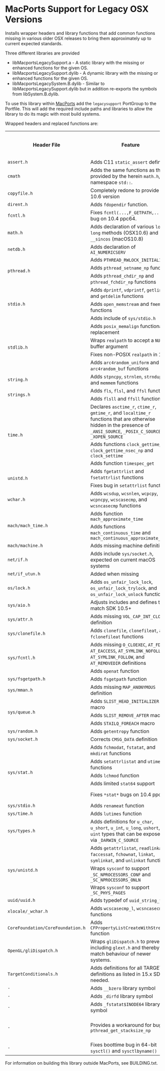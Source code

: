 # MacPorts Support for Legacy OSX Versions

Installs wrapper headers and library functions that add common
functions missing in various older OSX releases to bring them
approximately up to current expected standards.

Three different libraries are provided

 - libMacportsLegacySupport.a      - A static library with the missing or enhanced functions for the given OS.
 - libMacportsLegacySupport.dylib  - A dynamic library with the missing or enhanced functions for the given OS.
 - libMacportsLegacySystem.B.dylib - Similar to libMacportsLegacySupport.dylib but in addition re-exports the symbols from libSystem.B.dylib.

To use this library within [MacPorts](https://github.com/macports)
add the `legacysupport` PortGroup to the Portfile. This will add the
required include paths and libraries to allow the library to do its
magic with most build systems.

Wrapped headers and replaced functions are:

<table>
  <tr>
    <th>Header File</th>
    <th>Feature</th>
    <th>Max Version Needing Feature</th>
  </tr>
  <tr>
    <td><code>assert.h</code></td>
    <td>Adds C11 <code>static_assert</code> definition</td>
    <td>OSX10.10</td>
  </tr>
  <tr>
    <td><code>cmath</code></td>
    <td>Adds the same functions as those provided by the herein <code>math.h</code>,
        in namespace <code>std::</code>.</td>
    <td>see <code>math.h</code></td>
  </tr>
  <tr>
    <td><code>copyfile.h</code></td>
    <td>Completely redone to provide 10.6 version</td>
    <td>OSX10.5</td>
  </tr>
  <tr>
    <td><code>dirent.h</code></td>
    <td>Adds <code>fdopendir</code> function.
    <td>OSX10.9</td>
  </tr>
  <tr>
    <td><code>fcntl.h</code></td>
    <td>Fixes <code>fcntl(...,F_GETPATH,...)</code> bug on 10.4 ppc64.
    <td>OSX10.4 ppc64</td>
  </tr>
  <tr>
    <td><code>math.h</code></td>
    <td>Adds declaration of various <code>long long</code> methods (OSX10.6) and <code>__sincos</code> (macOS10.8)</td>
    <td>OSX10.6(8), GCC 8</td>
  </tr>
  <tr>
    <td><code>netdb.h</code></td>
    <td>Adds declaration of <code>AI_NUMERICSERV</code></td>
    <td>OSX10.5</td>
  </tr>
  <tr>
    <td rowspan="3"><code>pthread.h</code></td>
    <td>Adds <code>PTHREAD_RWLOCK_INITIALIZER</code></td>
    <td>OSX10.4</td>
  </tr>
  <tr>
    <td>Adds <code>pthread_setname_np</code> function</td>
    <td>OSX10.5</td>
  </tr>
  <tr>
    <td>Adds <code>pthread_chdir_np</code> and <code>pthread_fchdir_np</code> functions</td>
    <td>OSX10.11</td>
  </tr>
  <tr>
    <td rowspan="3"><code>stdio.h</code></td>
    <td>Adds <code>dprintf</code>, <code>vdprintf</code>, <code>getline</code>, and <code>getdelim</code> functions</td>
    <td>OSX10.6</td>
  </tr>
  <tr>
    <td>Adds <code>open_memstream</code> and <code>fmemopen</code> functions</td>
    <td>OSX10.12</td>
  </tr>
  <tr>
    <td>Adds include of <code>sys/stdio.h</code></td>
    <td>OSX10.9</td>
  </tr>
  <tr>
    <td rowspan="4"><code>stdlib.h</code></td>
    <td>Adds <code>posix_memalign</code> functional replacement</td>
    <td>OSX10.5</td>
  </tr>
  <tr>
    <td>Wraps <code>realpath</code> to accept a <code>NULL</code> buffer argument</td>
    <td>OSX10.5</td>
  </tr>
  <tr>
    <td>Fixes non-POSIX <code>realpath</code> in 10.6</td>
    <td>OSX10.6</td>
  </tr>
  <tr>
    <td>Adds <code>arc4random_uniform</code> and <code>arc4random_buf</code> functions</td>
    <td>OSX10.6</td>
  </tr>
  <tr>
    <td><code>string.h</code></td>
    <td>Adds <code>stpncpy</code>, <code>strnlen</code>, <code>strndup</code> and <code>memmem</code> functions</td>
    <td>OSX10.6</td>
  </tr>
  <tr>
    <td rowspan="2"><code>strings.h</code></td>
    <td>Adds <code>fls</code>, <code>flsl</code>, and <code>ffsl</code> functions</td>
    <td>OSX10.4</td>
  </tr>
  <tr>
    <td>Adds <code>flsll</code> and <code>ffsll</code> functions</td>
    <td>OSX10.8</td>
  </tr>
  <tr>
    <td rowspan="3"><code>time.h</code></td>
    <td>Declares <code>asctime_r</code>, <code>ctime_r</code>, <code>gmtime_r</code>, and <code>localtime_r</code> functions that are otherwise hidden in the presence of <code>_ANSI_SOURCE</code>, <code>_POSIX_C_SOURCE</code>, or <code>_XOPEN_SOURCE</code></td>
    <td>OSX10.4</td>
  </tr>
  <tr>
    <td>Adds functions <code>clock_gettime</code>, <code>clock_gettime_nsec_np</code> and <code>clock_settime</code></td>
    <td>OSX10.11</td>
  </tr>
  <tr>
    <td>Adds function <code>timespec_get</code></td>
    <td>OSX10.14</td>
  </tr>
  <tr>
    <td rowspan="2"><code>unistd.h</code></td>
    <td>Adds <code>fgetattrlist</code> and <code>fsetattrlist</code>
        functions</td>
    <td>OSX10.5</td>
  </tr>
  <tr>
    <td>Fixes bug in <code>setattrlist</code> function</td>
    <td>OSX10.7</td>
  </tr>
  <tr>
    <td><code>wchar.h</code></td>
    <td>Adds <code>wcsdup</code>, <code>wcsnlen</code>, <code>wcpcpy</code>,
        <code>wcpncpy</code>, <code>wcscasecmp</code>, and <code>wcsncasecmp</code>
        functions</td>
    <td>OSX10.6</td>
  </tr>
  <tr>
    <td rowspan="2"><code>mach/mach_time.h</code></td>
    <td>Adds function <code>mach_approximate_time</code></td>
    <td>OSX10.9</td>
  </tr>
  <tr>
    <td>Adds functions <code>mach_continuous_time</code> and <code>mach_continuous_approximate_time</code></td>
    <td>OSX10.11</td>
  </tr>
  <tr>
    <td><code>mach/machine.h</code></td>
    <td>Adds missing machine definitions</td>
    <td>OSX10.13</td>
  </tr>
  <tr>
    <td><code>net/if.h</code></td>
    <td>Adds include <code>sys/socket.h</code>, expected on current macOS systems</td>
    <td>OSX10.8</td>
  </tr>
  <tr>
    <td><code>net/if_utun.h</code></td>
    <td>Added when missing</td>
    <td>OSX10.5</td>
  </tr>
  <tr>
    <td><code>os/lock.h</code></td>
    <td>Adds <code>os_unfair_lock_lock</code>, <code>os_unfair_lock_trylock</code>, and <code>os_unfair_lock_unlock</code> functions</td>
    <td>OSX10.11</td>
  </tr>
  <tr>
    <td><code>sys/aio.h</code></td>
    <td>Adjusts includes and defines to match SDK 10.5+</td>
    <td>OSX10.4</td>
  </tr>
  <tr>
    <td><code>sys/attr.h</code></td>
    <td>Adds missing <code>VOL_CAP_INT_CLONE</code> definition</td>
    <td>OSX10.11</td>
  </tr>
  <tr>
    <td><code>sys/clonefile.h</code></td>
    <td>Adds <code>clonefile</code>, <code>clonefileat</code>, and <code>fclonefileat</code> functions</td>
    <td>OSX10.11</td>
  </tr>
  <tr>
    <td rowspan="2"><code>sys/fcntl.h</code></td>
    <td>Adds missing <code>O_CLOEXEC</code>, <code>AT_FDCWD</code>, <code>AT_EACCESS</code>,
        <code>AT_SYMLINK_NOFOLLOW</code>, <code>AT_SYMLINK_FOLLOW</code>, and
        <code>AT_REMOVEDIR</code> definitions</td>
    <td>as required (?)</td>
  </tr>
  <tr>
    <td>Adds <code>openat</code> function</td>
    <td>OSX10.9</td>
  </tr>
  <tr>
    <td><code>sys/fsgetpath.h</code></td>
    <td>Adds <code>fsgetpath</code> function</td>
    <td>OSX10.12</td>
  </tr>
  <tr>
    <td><code>sys/mman.h</code></td>
    <td>Adds missing <code>MAP_ANONYMOUS</code> definition</td>
    <td>OSX10.10</td>
  </tr>
  <tr>
    <td rowspan="3"><code>sys/queue.h</code></td>
    <td>Adds <code>SLIST_HEAD_INITIALIZER</code> macro</td>
    <td>OSX10.4</td>
  </tr>
  <tr>
    <td>Adds <code>SLIST_REMOVE_AFTER</code> macro</td>
    <td>OSX10.6</td>
  </tr>
  <tr>
    <td>Adds <code>STAILQ_FOREACH</code> macro</td>
    <td>OSX10.4</td>
  </tr>
  <tr>
    <td><code>sys/random.h</code></td>
    <td>Adds <code>getentropy</code> function</td>
    <td>OSX10.11</td>
  </tr>
  <tr>
    <td><code>sys/socket.h</code></td>
    <td>Corrects <code>CMSG_DATA</code> definition</td>
    <td>OSX10.5</td>
  </tr>
  <tr>
    <td rowspan="5"><code>sys/stat.h</code></td>
    <td>Adds <code>fchmodat</code>, <code>fstatat</code>,
        and <code>mkdirat</code> functions</td>
    <td>OSX10.9</td>
  <tr>
    <td>Adds <code>setattrlistat</code> and <code>utimensat</code> functions</td>
    <td>OSX10.12</td>
  </tr>
  <tr>
    <td>Adds <code>lchmod</code> function</td>
    <td>OSX10.4</td>
  </tr>
  <tr>
    <td>Adds limited <code>stat64</code> support</td>
    <td>OSX10.4</td>
  </tr>
  <tr>
    <td>Fixes <code>*stat*</code> bugs on 10.4 ppc64</td>
    <td>OSX10.4 ppc64</td>
  </tr>
  <tr>
    <td><code>sys/stdio.h</code></td>
    <td>Adds <code>renameat</code> function</td>
    <td>OSX10.9</td>
  </tr>
  <tr>
    <td><code>sys/time.h</code></td>
    <td>Adds <code>lutimes</code> function</td>
    <td>OSX10.4</td>
  </tr>
  <tr>
    <td><code>sys/types.h</code></td>
    <td>Adds definitions for <code>u_char</code>, <code>u_short</code>, <code>u_int</code>, <code>u_long</code>, <code>ushort</code>, and <code>uint</code> types that can be exposed via <code>_DARWIN_C_SOURCE</code></td>
    <td>OSX10.4</td>
  </tr>
  <tr>
    <td rowspan="3"><code>sys/unistd.h</code></td>
    <td>Adds <code>getattrlistat</code>, <code>readlinkat</code>, <code>faccessat</code>,
        <code>fchownat</code>, <code>linkat</code>, <code>symlinkat</code>,
        and <code>unlinkat</code> functions.</td>
    <td>OSX10.9</td>
  </tr>
  <tr>
    <td>Wraps <code>sysconf</code> to support <code>_SC_NPROCESSORS_CONF</code> and
        <code>_SC_NPROCESSORS_ONLN</code></td>
    <td>OSX10.4</td>
  </tr>
  <tr>
    <td>Wraps <code>sysconf</code> to support <code>_SC_PHYS_PAGES</code></td>
    <td>OSX10.10</td>
  </tr>
  <tr>
    <td><code>uuid/uuid.h</code></td>
    <td>Adds typedef of <code>uuid_string_t</code></td>
    <td>OSX10.5</td>
  </tr>
  <tr>
    <td><code>xlocale/_wchar.h</code></td>
    <td>Adds <code>wcscasecmp_l</code>, <code>wcsncasecmp_l</code> functions</td>
    <td>OSX10.6</td>
  </tr>
  <tr>
    <td><code>CoreFoundation/CoreFoundation.h</code></td>
    <td>Adds <code>CFPropertyListCreateWithStream</code> function</td>
    <td>OSX10.5</td>
  </tr>
  <tr>
    <td><code>OpenGL/gliDispatch.h</code></td>
    <td>Wraps <code>gliDispatch.h</code> to prevent including
        <code>glext.h</code> and thereby match behaviour of newer systems.</td>
    <td>OSX10.6</td>
  </tr>
  <tr>
    <td><code>TargetConditionals.h</code></td>
    <td>Adds definitions for all TARGET_* definitions as listed in 15.x SDK, if needed.</td>
    <td>???</td>
  </tr>
  <tr>
    <td><code>-</code></td>
    <td>Adds <code>__bzero</code> library symbol</td>
    <td>OSX10.5</td>
  </tr>
  <tr>
    <td><code>-</code></td>
    <td>Adds <code>_dirfd</code> library symbol</td>
    <td>OSX10.7</td>
  </tr>
  <tr>
    <td><code>-</code></td>
    <td>Adds <code>_fstatat$INODE64</code> library symbol</td>
    <td>OSX10.9</td>
  </tr>
  <tr>
    <td><code>-</code></td>
    <td>Provides a workaround for bug in <code>pthread_get_stacksize_np</code></td>
    <td>OSX10.4, OSX10.5, OSX10.9, OSX10.10</td>
  </tr>
  <tr>
    <td><code>-</code></td>
    <td>Fixes boottime bug in 64-bit <code>sysctl()</code> and <code>sysctlbyname()</code></td>
    <td>OSX10.5</td>
  </tr>
</table>

For information on building this library outside MacPorts, see BUILDING.txt.
